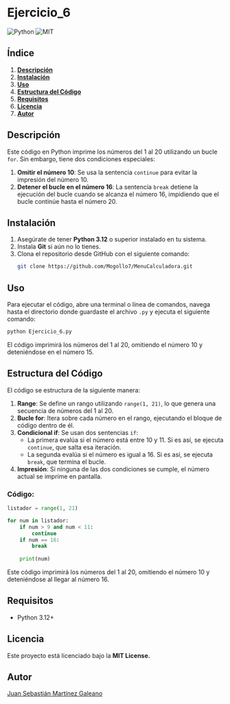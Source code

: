 # Ejercicio_6
![Python](https://img.shields.io/badge/Python-3.12-blue)
![MIT](https://img.shields.io/badge/MIT-License-blue)

## **Índice**
1. [**Descripción**](#descripción)
2. [**Instalación**](#instalación)
3. [**Uso**](#uso)
4. [**Estructura del Código**](#estructura-del-código)
5. [**Requisitos**](#requisitos)
6. [**Licencia**](#licencia)
7. [**Autor**](#autor)

## **Descripción**

Este código en Python imprime los números del 1 al 20 utilizando un bucle `for`. Sin embargo, tiene dos condiciones especiales:

1. **Omitir el número 10**: Se usa la sentencia `continue` para evitar la impresión del número 10.
2. **Detener el bucle en el número 16**: La sentencia `break` detiene la ejecución del bucle cuando se alcanza el número 16, impidiendo que el bucle continúe hasta el número 20.

## **Instalación**

1. Asegúrate de tener **Python 3.12** o superior instalado en tu sistema.
2. Instala **Git** si aún no lo tienes.
3. Clona el repositorio desde GitHub con el siguiente comando:
   ```bash
   git clone https://github.com/Mogollo7/MenuCalculadora.git
## **Uso**

Para ejecutar el código, abre una terminal o línea de comandos, navega hasta el directorio donde guardaste el archivo `.py` y ejecuta el siguiente comando:

```bash
python Ejercicio_6.py
```
El código imprimirá los números del 1 al 20, omitiendo el número 10 y deteniéndose en el número 15.

## **Estructura del Código**

El código se estructura de la siguiente manera:

1. **Range**: Se define un rango utilizando `range(1, 21)`, lo que genera una secuencia de números del 1 al 20.
2. **Bucle for**: Itera sobre cada número en el rango, ejecutando el bloque de código dentro de él.
3. **Condicional if**: Se usan dos sentencias `if`:
   - La primera evalúa si el número está entre 10 y 11. Si es así, se ejecuta `continue`, que salta esa iteración.
   - La segunda evalúa si el número es igual a 16. Si es así, se ejecuta `break`, que termina el bucle.
4. **Impresión**: Si ninguna de las dos condiciones se cumple, el número actual se imprime en pantalla.

### Código:

```python
listador = range(1, 21)

for num in listador:
    if num > 9 and num < 11:
        continue
    if num == 16:
        break
    
    print(num)
```
Este código imprimirá los números del 1 al 20, omitiendo el número 10 y deteniéndose al llegar al número 16.

## Requisitos

- Python 3.12+

## Licencia

Este proyecto está licenciado bajo la **MIT License.**

## Autor

[Juan Sebastián Martínez Galeano](https://github.com/Mogollo7?tab=repositories)